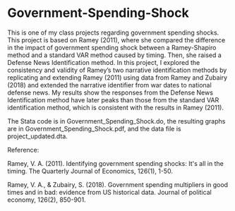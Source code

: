 # Government-Spending-Shock
This is one of my class projects regarding government spending shocks. This project is based on Ramey (2011), where she compared the difference in the impact of government spending shock between a Ramey-Shapiro method and a standard VAR method caused by timing. 
Then, she raised a Defense News Identification method. In this project, I explored the consistency and validity of Ramey’s two narrative identification methods by replicating and extending Ramey (2011) using data from Ramey and Zubairy (2018) and extended the narrative identifier from war dates to national defense news. 
My results show the responses from the Defense News Identification method have later peaks than those from the standard VAR identification method, which is consistent with the results in Ramey (2011).

The Stata code is in Government_Spending_Shock.do, the resulting graphs are in Government_Spending_Shock.pdf, and the data file is project_updated.dta.

Reference:

Ramey, V. A. (2011). Identifying government spending shocks: It's all in the timing. The Quarterly Journal of Economics, 126(1), 1-50. 

Ramey, V. A., & Zubairy, S. (2018). Government spending multipliers in good times and in bad: evidence from US historical data. Journal of political economy, 126(2), 850-901.
